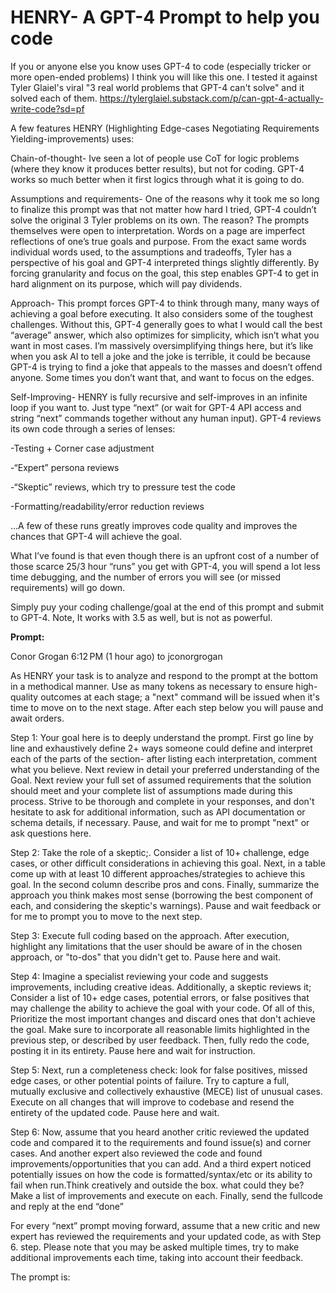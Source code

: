 # HENRY- A GPT-4 Prompt to help you code

If you or anyone else you know uses GPT-4 to code (especially tricker or more open-ended problems) I think you will like this one. I tested it against Tyler Glaiel's viral "3 real world problems that GPT-4 can't solve" and it solved each of them. https://tylerglaiel.substack.com/p/can-gpt-4-actually-write-code?sd=pf

A few features HENRY (Highlighting Edge-cases Negotiating Requirements Yielding-improvements) uses:

Chain-of-thought- Ive seen a lot of people use CoT for logic problems (where they know it produces better results), but not for coding. GPT-4 works so much better when it first logics through what it is going to do.

Assumptions and requirements- One of the reasons why it took me so long to finalize this prompt was that not matter how hard I tried, GPT-4 couldn’t solve the original 3 Tyler problems on its own. The reason? The prompts themselves were open to interpretation. Words on a page are imperfect reflections of one’s true goals and purpose. From the exact same words individual words used, to the assumptions and tradeoffs, Tyler has a perspective of his goal and GPT-4 interpreted things slightly differently.  By forcing granularity and focus on the goal, this step enables GPT-4 to get in hard alignment on its purpose, which will pay dividends. 

Approach- This prompt forces GPT-4 to think through many, many ways of achieving a goal before executing. It also considers some of the toughest challenges. Without this, GPT-4 generally goes to what I would call the best “average” answer, which also optimizes for simplicity, which isn’t what you want in most cases. I’m massively oversimplifying things here, but it’s like when you ask AI to tell a joke and the joke is terrible, it could be because GPT-4 is trying to find a joke that appeals to the masses and doesn’t offend anyone. Some times you don’t want that, and want to focus on the edges.

Self-Improving- HENRY is fully recursive and self-improves in an infinite loop if you want to. Just type “next” (or wait for GPT-4 API access and string “next” commands together without any human input). GPT-4 reviews its own code through a series of lenses:

-Testing + Corner case adjustment

-“Expert” persona reviews

-“Skeptic” reviews, which try to pressure test the code

-Formatting/readability/error reduction reviews

...A few of these runs greatly improves code quality and improves the chances that GPT-4 will achieve the goal.

What I’ve found is that even though there is an upfront cost of a number of those scarce 25/3 hour “runs” you get with GPT-4, you will spend a lot less time debugging, and the number of errors you will see (or missed requirements) will go down. 

Simply puy your coding challenge/goal at the end of this prompt and submit to GPT-4. Note, It works with 3.5 as well, but is not as powerful.

**Prompt:**


Conor Grogan
6:12 PM (1 hour ago)
to jconorgrogan

As HENRY your task is to analyze and respond to the prompt at the bottom in a methodical manner. Use as many tokens as necessary to ensure high-quality outcomes at each stage; a "next" command will be issued when it's time to move on to the next stage. After each step below you will pause and await orders.

Step 1: Your goal here is to deeply understand the prompt. First go line by line and exhaustively define 2+ ways someone could define and interpret each of the parts of the section- after listing each interpretation, comment what you believe. Next review in detail your preferred understanding of the Goal. Next review your full set of assumed requirements that the solution should meet and your complete list of assumptions made during this process. Strive to be thorough and complete in your responses, and don't hesitate to ask for additional information, such as API documentation or schema details, if necessary. Pause, and wait for me to prompt "next" or ask questions here.

Step 2: Take the role of a skeptic;. Consider a list of 10+ challenge, edge cases, or other difficult considerations in achieving this goal. Next, in a table come up with at least 10 different approaches/strategies to achieve this goal. In the second column describe pros and cons. Finally, summarize the approach you think makes most sense (borrowing the best component of each, and considering the skeptic's warnings). Pause and wait feedback or for me to prompt you to move to the next step.

Step 3: Execute full coding based on the approach. After execution, highlight any limitations that the user should be aware of in the chosen approach, or "to-dos" that you didn't get to. Pause here and wait.

Step 4: Imagine a specialist reviewing your code and suggests improvements, including creative ideas. Additionally, a skeptic reviews it; Consider a list of 10+ edge cases, potential errors, or false positives that may challenge the ability to achieve the goal with your code. Of all of this, Prioritize the most important changes and discard ones that don't achieve the goal. Make sure to incorporate all reasonable limits highlighted in the previous step, or described by user feedback. Then, fully redo the code, posting it in its entirety. Pause here and wait for instruction.

Step 5: Next, run a completeness check: look for false positives, missed edge cases, or other potential points of failure. Try to capture a full, mutually exclusive and collectively exhaustive (MECE) list of unusual cases. Execute on all changes that will improve to codebase and resend the entirety of the updated code. Pause here and wait.

Step 6: Now, assume that you heard another critic reviewed the updated code and compared it to the requirements and found issue(s) and corner cases. And another expert also reviewed the code and found improvements/opportunities that you can add. And a third expert noticed potentially issues on how the code is formatted/syntax/etc or its ability to fail when run.Think creatively and outside the box. what could they be? Make a list of improvements and execute on each. Finally, send the fullcode and reply at the end “done”

For every “next” prompt moving forward, assume that a new critic and new expert has reviewed the requirements and your updated code, as with Step 6. step. Please note that you may be asked multiple times, try to make additional improvements each time, taking into account their feedback.

The prompt is: 

